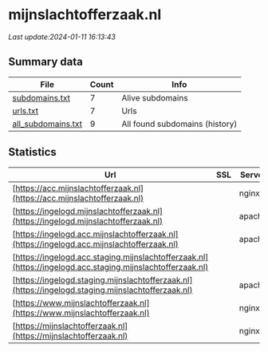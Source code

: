 # mijnslachtofferzaak.nl
*Last update:2024-01-11 16:13:43*
## Summary data
| File       | Count | Info |
|------------|-------|------|
|[subdomains.txt](/data/mijnslachtofferzaak/subdomains.txt)|7|Alive subdomains|
|[urls.txt](/data/mijnslachtofferzaak/urls.txt)|7|Urls|
|[all_subdomains.txt](/data/mijnslachtofferzaak/all_subdomains.txt)|9|All found subdomains (history)|
## Statistics
| Url | SSL | Server | Cookie | HSTS | CSP | XFO | XXP | RP | Tech |
|------------|-------|------|------|------|------|------|------|------|------|
|[https://acc.mijnslachtofferzaak.nl](https://acc.mijnslachtofferzaak.nl)| |nginx|:warning: |:white_check_mark: | |:white_check_mark: | | |:white_check_mark: | |Bootstrap HSTS Nginx| |
|[https://ingelogd.mijnslachtofferzaak.nl](https://ingelogd.mijnslachtofferzaak.nl)| |apache|:warning: |:white_check_mark: | |:white_check_mark: | | |:white_check_mark: | |Apache HTTP Server H...| |
|[https://ingelogd.acc.mijnslachtofferzaak.nl](https://ingelogd.acc.mijnslachtofferzaak.nl)| |apache|:warning: |:white_check_mark: | |:white_check_mark: | | |:white_check_mark: | |Apache HTTP Server H...| |
|[https://ingelogd.acc.staging.mijnslachtofferzaak.nl](https://ingelogd.acc.staging.mijnslachtofferzaak.nl)| | | | | | | |:white_check_mark: | |Apache HTTP Server H...| |
|[https://ingelogd.staging.mijnslachtofferzaak.nl](https://ingelogd.staging.mijnslachtofferzaak.nl)| |apache|:warning: |:white_check_mark: | |:white_check_mark: | | |:white_check_mark: | |Apache HTTP Server H...| |
|[https://www.mijnslachtofferzaak.nl](https://www.mijnslachtofferzaak.nl)| |nginx|:warning: |:white_check_mark: | |:white_check_mark: | | |:white_check_mark: | |HSTS Nginx| |
|[https://mijnslachtofferzaak.nl](https://mijnslachtofferzaak.nl)| |nginx|:warning: |:white_check_mark: | |:white_check_mark: | | |:white_check_mark: | |HSTS Nginx| |
